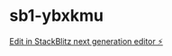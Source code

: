# sb1-ybxkmu

[Edit in StackBlitz next generation editor ⚡️](https://stackblitz.com/~/github.com/ikku47/sb1-ybxkmu)